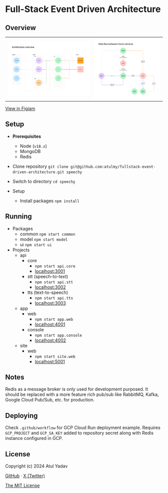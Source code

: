 # Full-Stack Event Driven Architecture

## Overview

<table>
  <tbody>
    <tr>
      <td>
        <img alt="Landing" src="https://raw.githubusercontent.com/atulmy/atulmy.github.io/master/images/fullstack-event-driven-architecture/architecture-overview.png" />
      </td>
      <td>
        <img alt="Landing" src="https://raw.githubusercontent.com/atulmy/atulmy.github.io/master/images/fullstack-event-driven-architecture/data-flow.png" />
      </td>
    </tr>
  </tbody>
</table>

[View in Figjam](https://www.figma.com/board/zCAWl74Q1a6bURhXyx2Pvc/fullstack-event-driven-architecture)

## Setup

- **Prerequisites**

  - Node (`v18.x`)
  - MongoDB
  - Redis

- Clone repository `git clone git@github.com:atulmy/fullstack-event-driven-architecture.git speechy`
- Switch to directory `cd speechy`
- Setup
  - Install packages `npm install`
 
## Running
- Packages
  - common `npm start common`
  - model `npm start model`
  - ui `npm start ui`
- Projects
  - api
    - core
      - `npm start api.core`
      - [localhost:3001](http://localhost:3001)
    - stt (speech-to-text)
      - `npm start api.stt`
      - [localhost:3002](http://localhost:3002)
    - tts (text-to-speech)
      - `npm start api.tts`
      - [localhost:3003](http://localhost:3003)
  - app
    - web
      - `npm start app.web`
      - [localhost:4001](http://localhost:4001)
    - console
      - `npm start app.console`
      - [localhost:4002](http://localhost:4002)
  - site
    - web
      - `npm start site.web`
      - [localhost:5001](http://localhost:5001)

## Notes
Redis as a message broker is only used for development purposed. It should be replaced with a more feature rich pub/sub like RabbitMQ, Kafka, Google Cloud Pub/Sub, etc. for production.

## Deploying

Check `.github/workflow` for GCP Cloud Run deployment example. Requires `GCP_PROJECT` and `GCP_SA_KEY` added to repository secret along with Redis instance configured in GCP.

## License

Copyright (c) 2024 Atul Yadav 

[GitHub](http://github.com/atulmy) · [X (Twitter)](https://x.com/atulmy)

[The MIT License](http://www.opensource.org/licenses/mit-license.php)
